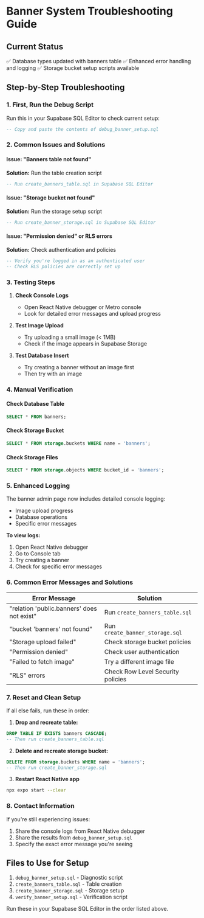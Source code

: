 # Banner System Troubleshooting Guide

## Current Status
✅ Database types updated with banners table
✅ Enhanced error handling and logging
✅ Storage bucket setup scripts available

## Step-by-Step Troubleshooting

### 1. First, Run the Debug Script
Run this in your Supabase SQL Editor to check current setup:

```sql
-- Copy and paste the contents of debug_banner_setup.sql
```

### 2. Common Issues and Solutions

#### Issue: "Banners table not found"
**Solution:** Run the table creation script
```sql
-- Run create_banners_table.sql in Supabase SQL Editor
```

#### Issue: "Storage bucket not found" 
**Solution:** Run the storage setup script
```sql
-- Run create_banner_storage.sql in Supabase SQL Editor
```

#### Issue: "Permission denied" or RLS errors
**Solution:** Check authentication and policies
```sql
-- Verify you're logged in as an authenticated user
-- Check RLS policies are correctly set up
```

### 3. Testing Steps

1. **Check Console Logs**
   - Open React Native debugger or Metro console
   - Look for detailed error messages and upload progress

2. **Test Image Upload**
   - Try uploading a small image (< 1MB)
   - Check if the image appears in Supabase Storage

3. **Test Database Insert**
   - Try creating a banner without an image first
   - Then try with an image

### 4. Manual Verification

#### Check Database Table
```sql
SELECT * FROM banners;
```

#### Check Storage Bucket
```sql
SELECT * FROM storage.buckets WHERE name = 'banners';
```

#### Check Storage Files
```sql
SELECT * FROM storage.objects WHERE bucket_id = 'banners';
```

### 5. Enhanced Logging

The banner admin page now includes detailed console logging:
- Image upload progress
- Database operations
- Specific error messages

**To view logs:**
1. Open React Native debugger
2. Go to Console tab
3. Try creating a banner
4. Check for specific error messages

### 6. Common Error Messages and Solutions

| Error Message | Solution |
|---------------|----------|
| "relation 'public.banners' does not exist" | Run `create_banners_table.sql` |
| "bucket 'banners' not found" | Run `create_banner_storage.sql` |
| "Storage upload failed" | Check storage bucket policies |
| "Permission denied" | Check user authentication |
| "Failed to fetch image" | Try a different image file |
| "RLS" errors | Check Row Level Security policies |

### 7. Reset and Clean Setup

If all else fails, run these in order:

1. **Drop and recreate table:**
```sql
DROP TABLE IF EXISTS banners CASCADE;
-- Then run create_banners_table.sql
```

2. **Delete and recreate storage bucket:**
```sql
DELETE FROM storage.buckets WHERE name = 'banners';
-- Then run create_banner_storage.sql
```

3. **Restart React Native app**
```bash
npx expo start --clear
```

### 8. Contact Information

If you're still experiencing issues:
1. Share the console logs from React Native debugger
2. Share the results from `debug_banner_setup.sql`
3. Specify the exact error message you're seeing

## Files to Use for Setup

1. `debug_banner_setup.sql` - Diagnostic script
2. `create_banners_table.sql` - Table creation
3. `create_banner_storage.sql` - Storage setup
4. `verify_banner_setup.sql` - Verification script

Run these in your Supabase SQL Editor in the order listed above.
